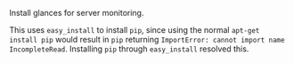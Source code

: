 Install glances for server monitoring.

This uses `easy_install` to install `pip`, since using the normal `apt-get install pip` would result in `pip` returning `ImportError: cannot import name IncompleteRead`. Installing `pip` through `easy_install` resolved this.
